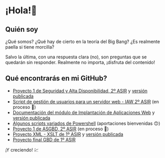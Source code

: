 # ¡Hola!👋

## Quién soy

¿Qué somos? ¿Qué hay de cierto en la teoría del Big Bang? ¿Es realmente paella si tiene morcilla?

Salvo la última, con una respuesta clara (no), son preguntas que se quedarán sin responder. Realmente no importa, ¡disfruta del contenido!

## Qué encontrarás en mi GitHub?
* [Proyecto 1 de Seguridad y Alta Disponibilidad, 2º ASIR](https://github.com/gonzaleztroyano/ASIR2-SYAD-P1) y [versión publicada](https://asir.gonzaleztroyano.es/projects/syad-1/?utm_source=Github&utm_campaign=link_global_readme)
* [Script de gestión de usuarios para un servidor web - IAW 2º ASIR](https://github.com/gonzaleztroyano/ASIR2-IAW-SCRIPT) (en proceso 🚧)
* [Documentación del módulo de Implantación de Aplicaciones Web](https://github.com/gonzaleztroyano/ASIR2-IAW-DOCS) y [versión publicada](https://asir.gonzaleztroyano.es/projects/iaw/?utm_source=Github&utm_campaign=link_global_readme)
* [Algunos scripts variados de Powershell](https://github.com/gonzaleztroyano/ASIR2-ASO-PowerShell-Scripts) (aportaciones bienvenidas 🙃)
* [Proyecto 1 de ASGBD, 2º ASIR](https://github.com/gonzaleztroyano/ASIR2-ASGBD-P1) (en proceso 🚧)
* [Proyecto XML - XSLT de 1º ASIR](https://github.com/gonzaleztroyano/asir1-lm-xslt-final) y [versión publicada](https://gonzaleztroyano.es/1asir-lm-xslt-final_lSm7Rp5mIzgkAwjJexzJQLQRnfN9uj/index.html?utm_source=Github&utm_campaign=link_global_readme)
* [Proyecto final GBD de 1º ASIR](https://github.com/gonzaleztroyano/ASIR1-GBD-practicaglobal)

¡Y creciendo! 💹

